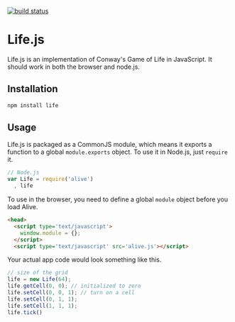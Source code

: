 [![build status](https://secure.travis-ci.org/jergason/alive.png)](http://travis-ci.org/jergason/alive)
# Life.js

Life.js is an implementation of Conway's Game of Life in JavaScript. It should
work in both the browser and node.js.


## Installation

```bash
npm install life
```

## Usage

Life.js is packaged as a CommonJS module, which means it exports a function to a
global `module.exports` object. To use it in Node.js, just `require` it.

```JavaScript
// Node.js
var Life = require('alive')
  , life
```
To use in the browser, you need to define a global `module` object before you
load Alive.

```HTML
<head>
  <script type='text/javascript'>
    window.module = {};
  </script>
  <script type='text/javascript' src='alive.js'></script>
```

Your actual app code would look something like this.

```JavaScript
// size of the grid
life = new Life(64);
life.getCell(0, 0); // initialized to zero
life.setCell(0, 0, 1); // turn on a cell
life.setCell(0, 1, 1);
life.setCell(1, 1, 1);
life.tick()
```
